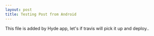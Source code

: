 ```yaml
---
layout: post
title: Testing Post from Android
---
```

This file is added by Hyde app, let's if travis will pick it up and deploy..